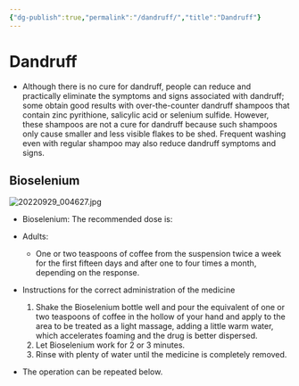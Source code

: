 ```yaml
---
{"dg-publish":true,"permalink":"/dandruff/","title":"Dandruff"}
---
```


# Dandruff
- Although there is no cure for dandruff, people can reduce and practically eliminate the symptoms and signs associated with dandruff; some obtain good results with over-the-counter dandruff shampoos that contain zinc pyrithione, salicylic acid or selenium sulfide. However, these shampoos are not a cure for dandruff because such shampoos only cause smaller and less visible flakes to be shed. Frequent washing even with regular shampoo may also reduce dandruff symptoms and signs.
## Bioselenium
![20220929_004627.jpg](/img/user/assets/SHEA%20and%20Safeguarding/20220929_004627.jpg)
- Bioselenium: The recommended dose is:

- Adults:
	- One or two teaspoons of coffee from the suspension twice a week for the first fifteen days and after one to four times a month, depending on the response.
- Instructions for the correct administration of the medicine 
	1. Shake the Bioselenium bottle well and pour the equivalent of one or two teaspoons of coffee in the hollow of your hand and apply to the area to be treated as a light massage, adding a little warm water, which accelerates foaming and the drug is better dispersed.
	2. Let Bioselenium work for 2 or 3 minutes.
	3. Rinse with plenty of water until the medicine is completely removed.

- The operation can be repeated below.